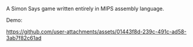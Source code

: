 A Simon Says game written entirely in MIPS assembly language.

Demo:

https://github.com/user-attachments/assets/01443f8d-239c-491c-ad58-3ab7f82c61ad

